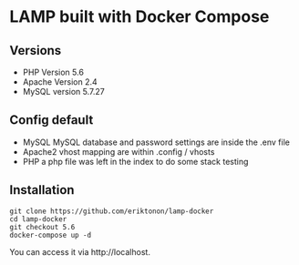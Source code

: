 # LAMP built with Docker Compose

## Versions 
* PHP Version 5.6
* Apache Version 2.4
* MySQL version 5.7.27

## Config default  
* MySQL MySQL database and password settings are inside the .env file
* Apache2 vhost mapping are within .config / vhosts
* PHP a php file was left in the index to do some stack testing

## Installation

```shell 
git clone https://github.com/eriktonon/lamp-docker
cd lamp-docker
git checkout 5.6
docker-compose up -d
```

You can access it via http://localhost.

